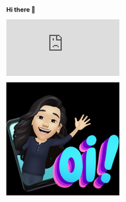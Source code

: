 ### Hi there 👋
![](https://github.com/amanialmeida/amanialmeida/blob/main/Amanda%20Abreu.pdf)

<img src="https://github.com/amanialmeida/amanialmeida/blob/main/amanda2021.jpeg" width="300" height="300">

<!--
**amanialmeida/amanialmeida** is a ✨ _special_ ✨ repository because its `README.md` (this file) appears on your GitHub profile.

Here are some ideas to get you started:

- 🔭 I’m currently working on ...
- 🌱 I’m currently learning ...
- 👯 I’m looking to collaborate on ...
- 🤔 I’m looking for help with ...
- 💬 Ask me about ...
- 📫 How to reach me: ...
- 😄 Pronouns: ...
- ⚡ Fun fact: ...
-->
